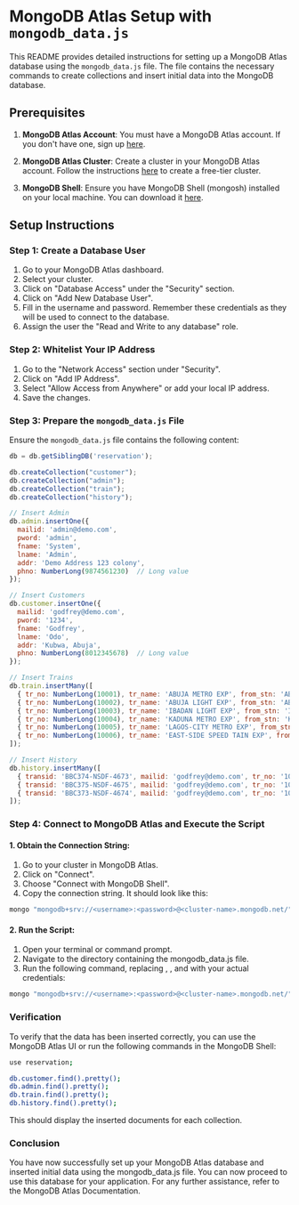 # MongoDB Atlas Setup with `mongodb_data.js`

This README provides detailed instructions for setting up a MongoDB Atlas database using the `mongodb_data.js` file. The file contains the necessary commands to create collections and insert initial data into the MongoDB database.

## Prerequisites

1. **MongoDB Atlas Account**: You must have a MongoDB Atlas account. If you don't have one, sign up [here](https://www.mongodb.com/cloud/atlas).

2. **MongoDB Atlas Cluster**: Create a cluster in your MongoDB Atlas account. Follow the instructions [here](https://docs.atlas.mongodb.com/tutorial/deploy-free-tier-cluster/) to create a free-tier cluster.

3. **MongoDB Shell**: Ensure you have MongoDB Shell (mongosh) installed on your local machine. You can download it [here](https://www.mongodb.com/try/download/shell).

## Setup Instructions

### Step 1: Create a Database User

1. Go to your MongoDB Atlas dashboard.
2. Select your cluster.
3. Click on "Database Access" under the "Security" section.
4. Click on "Add New Database User".
5. Fill in the username and password. Remember these credentials as they will be used to connect to the database.
6. Assign the user the "Read and Write to any database" role.

### Step 2: Whitelist Your IP Address

1. Go to the "Network Access" section under "Security".
2. Click on "Add IP Address".
3. Select "Allow Access from Anywhere" or add your local IP address.
4. Save the changes.

### Step 3: Prepare the `mongodb_data.js` File

Ensure the `mongodb_data.js` file contains the following content:

```javascript
db = db.getSiblingDB('reservation');

db.createCollection("customer");
db.createCollection("admin");
db.createCollection("train");
db.createCollection("history");

// Insert Admin
db.admin.insertOne({
  mailid: 'admin@demo.com',
  pword: 'admin',
  fname: 'System',
  lname: 'Admin',
  addr: 'Demo Address 123 colony',
  phno: NumberLong(9874561230)  // Long value
});

// Insert Customers
db.customer.insertOne({
  mailid: 'godfrey@demo.com',
  pword: '1234',
  fname: 'Godfrey',
  lname: 'Odo',
  addr: 'Kubwa, Abuja',
  phno: NumberLong(8012345678)  // Long value
});

// Insert Trains
db.train.insertMany([
  { tr_no: NumberLong(10001), tr_name: 'ABUJA METRO EXP', from_stn: 'ABUJA', to_stn: 'KADUNA TERMINUS STATION', seats: NumberInt(50), fare: 3490.50 },
  { tr_no: NumberLong(10002), tr_name: 'ABUJA LIGHT EXP', from_stn: 'ABUJA', to_stn: 'LAGOS TERMINUS STATION', seats: NumberInt(4), fare: 7550.50 },
  { tr_no: NumberLong(10003), tr_name: 'IBADAN LIGHT EXP', from_stn: 'IBADAN', to_stn: 'IKEJA LAGOS SUBURBAN STATION', seats: NumberInt(20), fare: 2075 },
  { tr_no: NumberLong(10004), tr_name: 'KADUNA METRO EXP', from_stn: 'KADUNA', to_stn: 'KANO TERMINUS STATION', seats: NumberInt(82), fare: 6550 },
  { tr_no: NumberLong(10005), tr_name: 'LAGOS-CITY METRO EXP', from_stn: 'YABA SUBURBAN STATION', to_stn: 'ABEOKUTA TERMINUS', seats: NumberInt(150), fare: 1945 },
  { tr_no: NumberLong(10006), tr_name: 'EAST-SIDE SPEED TAIN EXP', from_stn: 'ABA', to_stn: 'ENUGU TERMINUS', seats: NumberInt(140), fare: 1450.75 }
]);

// Insert History
db.history.insertMany([
  { transid: 'BBC374-NSDF-4673', mailid: 'godfrey@demo.com', tr_no: '10001', date: '2024-02-02T00:00:00Z', from_stn: 'ABUJA', to_stn: 'KADUNA TERMINUS STATION', seats: NumberInt(10), amount: 3500.00 },
  { transid: 'BBC375-NSDF-4675', mailid: 'godfrey@demo.com', tr_no: '10009', date: '2024-01-12T00:00:00Z', from_stn: 'KADUNA', to_stn: 'PORT HARCOURT TERMINUS STATION', seats: NumberInt(49), amount: 10550.00 },
  { transid: 'BBC373-NSDF-4674', mailid: 'godfrey@demo.com', tr_no: '10006', date: '2024-07-22T00:00:00Z', from_stn: 'ABA', to_stn: 'ENUGU TERMINUS', seats: NumberInt(3), amount: 1652.25 }
]);
```

### Step 4: Connect to MongoDB Atlas and Execute the Script

#### 1. Obtain the Connection String:

1. Go to your cluster in MongoDB Atlas.
2. Click on "Connect".
3. Choose "Connect with MongoDB Shell".
4. Copy the connection string. It should look like this:

```bash
mongo "mongodb+srv://<username>:<password>@<cluster-name>.mongodb.net/"

```
#### 2. Run the Script:

1. Open your terminal or command prompt.
2. Navigate to the directory containing the mongodb_data.js file.
3. Run the following command, replacing <username>, <password>, and <cluster-name> with your actual credentials:

```bash
mongo "mongodb+srv://<username>:<password>@<cluster-name>.mongodb.net/" mongodb_data.js
```

### **Verification**
To verify that the data has been inserted correctly, you can use the MongoDB Atlas UI or run the following commands in the MongoDB Shell:

```sh
use reservation;

db.customer.find().pretty();
db.admin.find().pretty();
db.train.find().pretty();
db.history.find().pretty();
```
This should display the inserted documents for each collection.

### **Conclusion**
You have now successfully set up your MongoDB Atlas database and inserted initial data using the mongodb_data.js file. You can now proceed to use this database for your application.
For any further assistance, refer to the MongoDB Atlas Documentation.